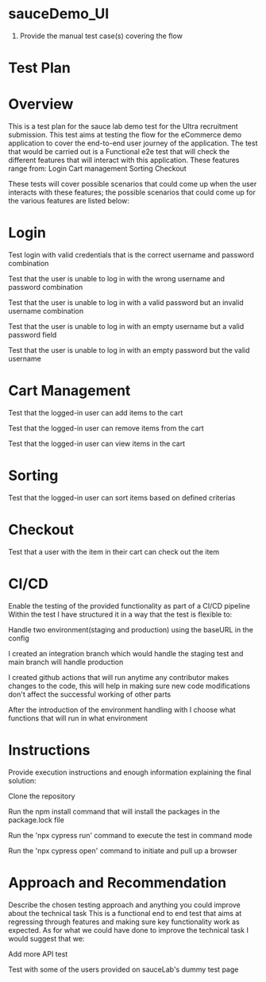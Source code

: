 # sauceDemo_UI
1. Provide the manual test case(s) covering the flow

# Test Plan

# Overview

This is a test plan for the sauce lab demo test for the Ultra recruitment submission. This test aims at testing the flow for the eCommerce demo application to cover the end-to-end user journey of the application. The test that would be carried out is a Functional e2e test that will check the different features that will interact with this application. These features range from:
Login
Cart management
Sorting
Checkout

These tests will cover possible scenarios that could come up when the user interacts with these features; the possible scenarios that could come up for the various features are listed below:

# Login
Test login with valid credentials that is the correct username and password combination	

Test that the user is unable to log in with the wrong username and password combination 

Test that the user is unable to log in with a valid password but an invalid username combination

Test that the user is unable to log in with an empty username but a valid password field

Test that the user is unable to log in with an empty password but the valid username

# Cart Management
Test that the logged-in user can add items to the cart

Test that the logged-in user can remove items from the cart

Test that the logged-in user can view items in the cart


# Sorting
Test that the logged-in user can sort items based on defined criterias


# Checkout
Test that a user with the item in their cart can check out the item




# CI/CD
Enable the testing of the provided functionality as part of a CI/CD pipeline
Within the test I have structured it in a way that the test is flexible to:

Handle two environment(staging and production) using the baseURL in the config

I created an integration branch which would handle the staging test and main branch will handle production

I created github actions that will run anytime any contributor makes changes to the code, this will help in making sure new code modifications don't affect the successful working of other parts

After the introduction of the environment handling with I choose what functions that will run in what environment





# Instructions
Provide execution instructions and enough information explaining the final solution:

Clone the repository

Run the npm install command that will install the packages in the package.lock file

Run the 'npx cypress run' command to execute the test in command mode

Run the 'npx cypress open' command to initiate and pull up a browser





# Approach and Recommendation
Describe the chosen testing approach and anything you could improve about the technical task
This is a functional end to end test that aims at regressing through features and making sure key functionality work as expected. As for what we could have done to improve the technical task I would suggest that we:

Add more API test

Test with some of the users provided on sauceLab's dummy test page

